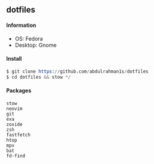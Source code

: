 ## dotfiles

#### Information
- OS: Fedora
- Desktop: Gnome

#### Install
```s
$ git clone https://github.com/abdulrahman1s/dotfiles
$ cd dotfiles && stow */
```


#### Packages
```
stow
neovim
git
exa
zoxide
zsh
fastfetch
htop
mpv
bat
fd-find
```
